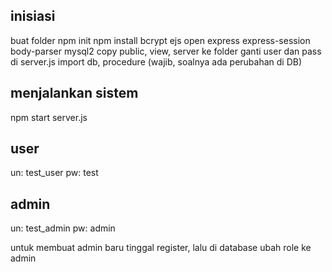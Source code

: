 ## inisiasi

buat folder
npm init
npm install bcrypt ejs open express express-session body-parser mysql2
copy public, view, server ke folder
ganti user dan pass di server.js
import db, procedure (wajib, soalnya ada perubahan di DB)

## menjalankan sistem

npm start server.js

## user

un: test_user
pw: test

## admin

un: test_admin
pw: admin

untuk membuat admin baru tinggal register, lalu di database ubah role ke admin
